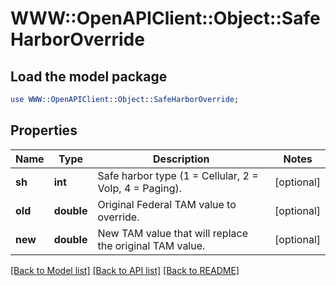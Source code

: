 # WWW::OpenAPIClient::Object::SafeHarborOverride

## Load the model package
```perl
use WWW::OpenAPIClient::Object::SafeHarborOverride;
```

## Properties
Name | Type | Description | Notes
------------ | ------------- | ------------- | -------------
**sh** | **int** | Safe harbor type (1 &#x3D; Cellular, 2 &#x3D; VoIp, 4 &#x3D; Paging). | [optional] 
**old** | **double** | Original Federal TAM value to override. | [optional] 
**new** | **double** | New TAM value that will replace the original TAM value. | [optional] 

[[Back to Model list]](../README.md#documentation-for-models) [[Back to API list]](../README.md#documentation-for-api-endpoints) [[Back to README]](../README.md)


